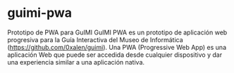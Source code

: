 # guimi-pwa
Prototipo de PWA para GuIMI
GuIMI PWA es un prototipo de aplicación web progresiva para la Guía Interactiva del Museo de Informática (https://github.com/0xalen/guimi). Una PWA (Progressive Web App) es una aplicación Web que puede ser accedida desde cualquier dispositivo y dar una experiencia similar a una aplicación nativa.
